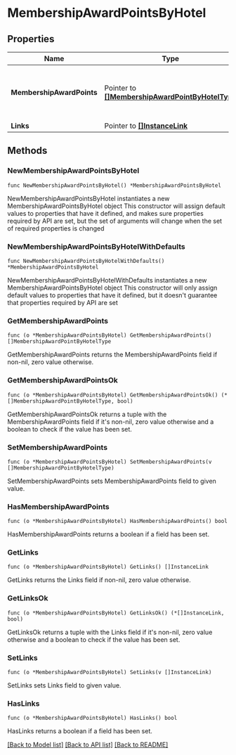 # MembershipAwardPointsByHotel

## Properties

Name | Type | Description | Notes
------------ | ------------- | ------------- | -------------
**MembershipAwardPoints** | Pointer to [**[]MembershipAwardPointByHotelType**](MembershipAwardPointByHotelType.md) | List of available award points information by Hotel. | [optional] 
**Links** | Pointer to [**[]InstanceLink**](InstanceLink.md) |  | [optional] 

## Methods

### NewMembershipAwardPointsByHotel

`func NewMembershipAwardPointsByHotel() *MembershipAwardPointsByHotel`

NewMembershipAwardPointsByHotel instantiates a new MembershipAwardPointsByHotel object
This constructor will assign default values to properties that have it defined,
and makes sure properties required by API are set, but the set of arguments
will change when the set of required properties is changed

### NewMembershipAwardPointsByHotelWithDefaults

`func NewMembershipAwardPointsByHotelWithDefaults() *MembershipAwardPointsByHotel`

NewMembershipAwardPointsByHotelWithDefaults instantiates a new MembershipAwardPointsByHotel object
This constructor will only assign default values to properties that have it defined,
but it doesn't guarantee that properties required by API are set

### GetMembershipAwardPoints

`func (o *MembershipAwardPointsByHotel) GetMembershipAwardPoints() []MembershipAwardPointByHotelType`

GetMembershipAwardPoints returns the MembershipAwardPoints field if non-nil, zero value otherwise.

### GetMembershipAwardPointsOk

`func (o *MembershipAwardPointsByHotel) GetMembershipAwardPointsOk() (*[]MembershipAwardPointByHotelType, bool)`

GetMembershipAwardPointsOk returns a tuple with the MembershipAwardPoints field if it's non-nil, zero value otherwise
and a boolean to check if the value has been set.

### SetMembershipAwardPoints

`func (o *MembershipAwardPointsByHotel) SetMembershipAwardPoints(v []MembershipAwardPointByHotelType)`

SetMembershipAwardPoints sets MembershipAwardPoints field to given value.

### HasMembershipAwardPoints

`func (o *MembershipAwardPointsByHotel) HasMembershipAwardPoints() bool`

HasMembershipAwardPoints returns a boolean if a field has been set.

### GetLinks

`func (o *MembershipAwardPointsByHotel) GetLinks() []InstanceLink`

GetLinks returns the Links field if non-nil, zero value otherwise.

### GetLinksOk

`func (o *MembershipAwardPointsByHotel) GetLinksOk() (*[]InstanceLink, bool)`

GetLinksOk returns a tuple with the Links field if it's non-nil, zero value otherwise
and a boolean to check if the value has been set.

### SetLinks

`func (o *MembershipAwardPointsByHotel) SetLinks(v []InstanceLink)`

SetLinks sets Links field to given value.

### HasLinks

`func (o *MembershipAwardPointsByHotel) HasLinks() bool`

HasLinks returns a boolean if a field has been set.


[[Back to Model list]](../README.md#documentation-for-models) [[Back to API list]](../README.md#documentation-for-api-endpoints) [[Back to README]](../README.md)



